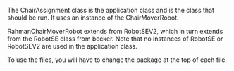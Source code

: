 The ChairAssignment class is the application class and is the class that should be run. It uses an instance of the ChairMoverRobot.

RahmanChairMoverRobot extends from RobotSEV2, which in turn extends from the RobotSE class from becker. Note that no instances of RobotSE or RobotSEV2 are used in the application class.

To use the files, you will have to change the package at the top of each file.

